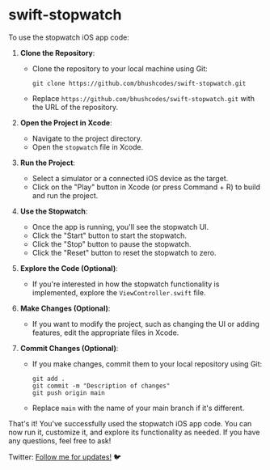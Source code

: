 # swift-stopwatch

To use the stopwatch iOS app code:

1. **Clone the Repository**:
   - Clone the repository to your local machine using Git:
     ```
     git clone https://github.com/bhushcodes/swift-stopwatch.git
     ```
   - Replace `https://github.com/bhushcodes/swift-stopwatch.git` with the URL of the repository.

2. **Open the Project in Xcode**:
   - Navigate to the project directory.
   - Open the `stopwatch` file in Xcode.

3. **Run the Project**:
   - Select a simulator or a connected iOS device as the target.
   - Click on the "Play" button in Xcode (or press Command + R) to build and run the project.

4. **Use the Stopwatch**:
   - Once the app is running, you'll see the stopwatch UI.
   - Click the "Start" button to start the stopwatch.
   - Click the "Stop" button to pause the stopwatch.
   - Click the "Reset" button to reset the stopwatch to zero.

5. **Explore the Code (Optional)**:
   - If you're interested in how the stopwatch functionality is implemented, explore the `ViewController.swift` file.

6. **Make Changes (Optional)**:
   - If you want to modify the project, such as changing the UI or adding features, edit the appropriate files in Xcode.

7. **Commit Changes (Optional)**:
   - If you make changes, commit them to your local repository using Git:
     ```
     git add .
     git commit -m "Description of changes"
     git push origin main
     ```
   - Replace `main` with the name of your main branch if it's different.

That's it! You've successfully used the stopwatch iOS app code. You can now run it, customize it, and explore its functionality as needed. If you have any questions, feel free to ask!

Twitter: [Follow me for updates!](https://twitter.com/bhushcodes) 🐦
